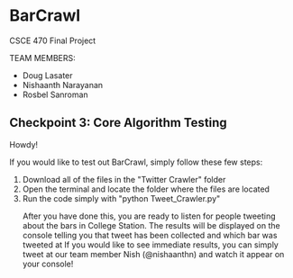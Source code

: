 BarCrawl
========

CSCE 470 Final Project

TEAM MEMBERS:
* Doug Lasater
* Nishaanth Narayanan
* Rosbel Sanroman

Checkpoint 3: Core Algorithm Testing
------------------------------------
<p>Howdy!</p>
<p>If you would like to test out BarCrawl, simply follow these few steps:</p>
  <ol>
  <li>Download all of the files in the "Twitter Crawler" folder</li>
  <li>Open the terminal and locate the folder where the files are located</li>
  <li>Run the code simply with "python Tweet_Crawler.py"</li> 
  </ul>  
<p>After you have done this, you are ready to listen for people tweeting about the bars in College Station. 
The results will be displayed on the console telling you that tweet has been collected and which bar was tweeted at
If you would like to see immediate results, you can simply tweet at our team member Nish (@nishaanthn) and watch it 
appear on your console! </p>
